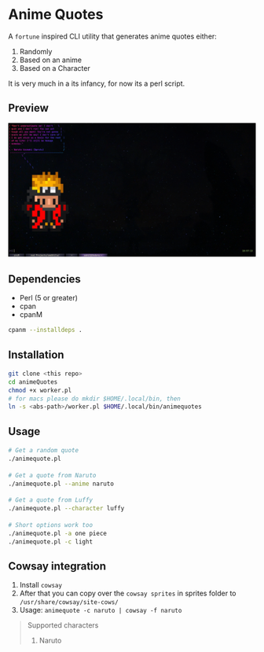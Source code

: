 # Anime Quotes
A `fortune` inspired CLI utility that generates anime quotes either:
  1. Randomly
  2. Based on an anime
  3. Based on a Character

It is very much in a its infancy, for now its a perl script.

## Preview
![Preview_Naruto](./assets/Naruto.png)

## Dependencies
- Perl (5 or greater)
- cpan
- cpanM
```bash 
cpanm --installdeps .
```

## Installation
```bash
git clone <this repo>
cd animeQuotes
chmod +x worker.pl 
# for macs please do mkdir $HOME/.local/bin, then
ln -s <abs-path>/worker.pl $HOME/.local/bin/animequotes
```

## Usage
```bash
# Get a random quote
./animequote.pl

# Get a quote from Naruto
./animequote.pl --anime naruto

# Get a quote from Luffy
./animequote.pl --character luffy

# Short options work too
./animequote.pl -a one piece
./animequote.pl -c light
```
## Cowsay integration
1. Install `cowsay` 
2. After that you can copy over the `cowsay sprites` in sprites folder to `/usr/share/cowsay/site-cows/`
3. Usage: `animequote -c naruto | cowsay -f naruto`
> Supported characters
> 1. Naruto
